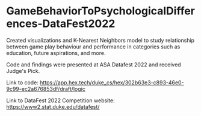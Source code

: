 # GameBehaviorToPsychologicalDifferences-DataFest2022
Created visualizations and K-Nearest Neighbors model to study relationship between game play behaviour and performance in categories such as education, future aspirations, and more.

Code and findings were presented at ASA Datafest 2022 and received Judge's Pick.


Link to code: https://app.hex.tech/duke_cs/hex/302b63e3-c893-46e0-9c99-ec2a676853df/draft/logic

Link to DataFest 2022 Competition website: https://www2.stat.duke.edu/datafest/
